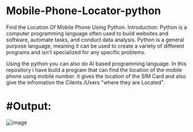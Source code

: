 # Mobile-Phone-Locator-python
Find the Location Of Mobile Phone Using Python. 
Introduction:
Python is a computer programming language often used to build websites and software, automate tasks, and conduct data analysis. Python is a general purpose language, meaning it can be used to create a variety of different programs and isn't specialized for any specific problems.

Using the python you can also do AI based programming language. In this repository i have build a program that can find the location of the mobile phone using mobile number. it gives the location of the SIM  Card and also give the infromation the Cilents /Users "where they  are Located".

# #Output:
![image](https://user-images.githubusercontent.com/88158022/158028090-c3160d6c-3bf4-4990-97d4-bbfdf3b3c0a8.png)

